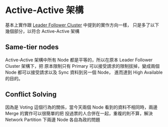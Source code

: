 # Active-Active 架構

基本上實作跟 [Leader Follower Cluster](./leader_follower_cluster.md) 中提到的實作方向一樣，
只是多了以下幾個部分，以符合 Active-Active 架構

## Same-tier nodes

Active-Active 架構中所有 Node 都是平等的，所以在原本 Leader Follower Cluster 架構下，把
原本限制只有 Primary 可以接受請求的限制拔掉，變成兩個 Node 都可以接受請求以及 Sync 資料到另一個 Node，
進而達到 High Available 的目的。

## Conflict Solving

因為是 Voting 這個行為的關係，當今天兩個 Node 看到的資料不相同時，兩邊 Merge 的實作可以很簡單的把
投過票的人合併在一起，重複的則不算，解決 Network Partition 下兩邊 Node 各自為政的問題
